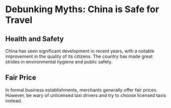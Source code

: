 # Debunking Myths: China is Safe for Travel

## Health and Safety

China has seen significant development in recent years, with a notable improvement in the quality of its citizens. The country has made great strides in environmental hygiene and public safety.

<YouTube link="https://youtu.be/8A3Q-5fpaXI?si=91V4KT28MKJtwlUA">
<template #cover><img src="../assets/youtube//how-safe-is-china-as-a-foreigner-in-2024.jpg" alt="How Safe is China as a foreigner in 2024?" /></template>
<template #title>How Safe is China as a foreigner in 2024?</template>
<template #author>Two Mad Explorers</template>
<template #description>We have been in China for a while now, but how safe have we felt? China is often demonised by the West as being very unsafe for foreigners.</template>
</YouTube>

## Fair Price

In formal business establishments, merchants generally offer fair prices. However, be wary of unlicensed taxi drivers and try to choose licensed taxis instead.
